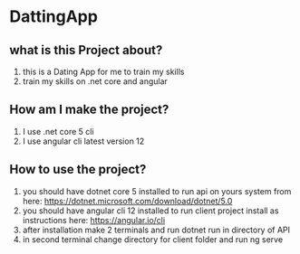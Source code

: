 # DattingApp
## what is this Project about?
1. this is a Dating App for me to train my skills
1. train my skills on .net core and angular
## How am I make the project?
1. I use .net core 5 cli
1. I use angular cli latest version 12
## How to use the project?
1. you should have dotnet core 5 installed to run api on yours system from here: https://dotnet.microsoft.com/download/dotnet/5.0
1. you should have angular cli 12 installed to run client project  install as instructions here: https://angular.io/cli
1. after installation make 2 terminals and run dotnet run in directory of API
1. in second terminal change directory for client folder and  run ng serve
